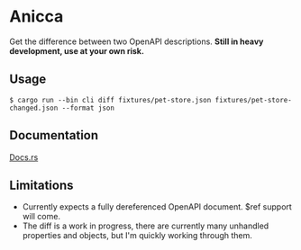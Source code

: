 # Anicca

Get the difference between two OpenAPI descriptions. **Still in heavy development, use at your own risk.**

## Usage

```shell
$ cargo run --bin cli diff fixtures/pet-store.json fixtures/pet-store-changed.json --format json
```

## Documentation

[Docs.rs](https://docs.rs/anicca)

## Limitations

  - Currently expects a fully dereferenced OpenAPI document. $ref support will come.
  - The diff is a work in progress, there are currently many unhandled properties and objects, but I'm quickly working through them.

